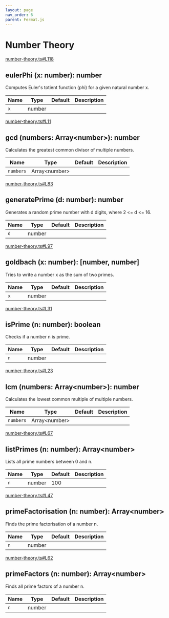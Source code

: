 ```yaml
---
layout: page
nav_order: 6
parent: Fermat.js
---
```


# Number Theory

<div class="docs-item" markdown="1">

<div><a class="source" target="_blank" href="https://github.com/mathigon/fermat.js/tree/master/src/number-theory.ts#L118">number-theory.ts#L118</a></div>

## eulerPhi <span class="signature">(x: number): number</span>

Computes Euler's totient function (phi) for a given natural number x.

| Name | Type | Default | Description |
| --- | --- | --- | --- |
| `x` | number |  |  |


</div>

<div class="docs-item" markdown="1">

<div><a class="source" target="_blank" href="https://github.com/mathigon/fermat.js/tree/master/src/number-theory.ts#L11">number-theory.ts#L11</a></div>

## gcd <span class="signature">(numbers: Array&lt;number&gt;): number</span>

Calculates the greatest common divisor of multiple numbers.

| Name | Type | Default | Description |
| --- | --- | --- | --- |
| `numbers` | Array&lt;number&gt; |  |  |


</div>

<div class="docs-item" markdown="1">

<div><a class="source" target="_blank" href="https://github.com/mathigon/fermat.js/tree/master/src/number-theory.ts#L83">number-theory.ts#L83</a></div>

## generatePrime <span class="signature">(d: number): number</span>

Generates a random prime number with d digits, where 2 <= d <= 16.

| Name | Type | Default | Description |
| --- | --- | --- | --- |
| `d` | number |  |  |


</div>

<div class="docs-item" markdown="1">

<div><a class="source" target="_blank" href="https://github.com/mathigon/fermat.js/tree/master/src/number-theory.ts#L97">number-theory.ts#L97</a></div>

## goldbach <span class="signature">(x: number): [number, number]</span>

Tries to write a number x as the sum of two primes.

| Name | Type | Default | Description |
| --- | --- | --- | --- |
| `x` | number |  |  |


</div>

<div class="docs-item" markdown="1">

<div><a class="source" target="_blank" href="https://github.com/mathigon/fermat.js/tree/master/src/number-theory.ts#L31">number-theory.ts#L31</a></div>

## isPrime <span class="signature">(n: number): boolean</span>

Checks if a number n is prime.

| Name | Type | Default | Description |
| --- | --- | --- | --- |
| `n` | number |  |  |


</div>

<div class="docs-item" markdown="1">

<div><a class="source" target="_blank" href="https://github.com/mathigon/fermat.js/tree/master/src/number-theory.ts#L23">number-theory.ts#L23</a></div>

## lcm <span class="signature">(numbers: Array&lt;number&gt;): number</span>

Calculates the lowest common multiple of multiple numbers.

| Name | Type | Default | Description |
| --- | --- | --- | --- |
| `numbers` | Array&lt;number&gt; |  |  |


</div>

<div class="docs-item" markdown="1">

<div><a class="source" target="_blank" href="https://github.com/mathigon/fermat.js/tree/master/src/number-theory.ts#L67">number-theory.ts#L67</a></div>

## listPrimes <span class="signature">(n: number): Array&lt;number&gt;</span>

Lists all prime numbers between 0 and n.

| Name | Type | Default | Description |
| --- | --- | --- | --- |
| `n` | number | 100 |  |


</div>

<div class="docs-item" markdown="1">

<div><a class="source" target="_blank" href="https://github.com/mathigon/fermat.js/tree/master/src/number-theory.ts#L47">number-theory.ts#L47</a></div>

## primeFactorisation <span class="signature">(n: number): Array&lt;number&gt;</span>

Finds the prime factorisation of a number n.

| Name | Type | Default | Description |
| --- | --- | --- | --- |
| `n` | number |  |  |


</div>

<div class="docs-item" markdown="1">

<div><a class="source" target="_blank" href="https://github.com/mathigon/fermat.js/tree/master/src/number-theory.ts#L62">number-theory.ts#L62</a></div>

## primeFactors <span class="signature">(n: number): Array&lt;number&gt;</span>

Finds all prime factors of a number n.

| Name | Type | Default | Description |
| --- | --- | --- | --- |
| `n` | number |  |  |


</div>